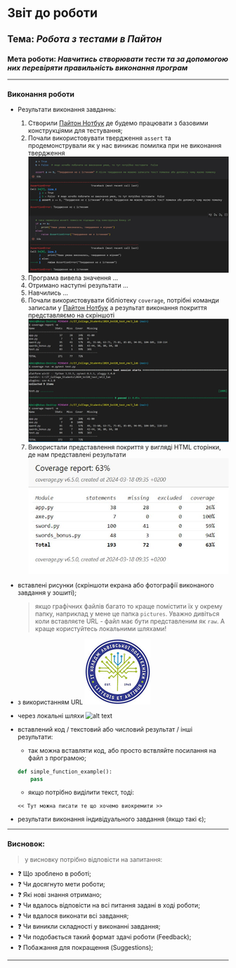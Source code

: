 # Звіт до роботи
## Тема: _Робота з тестами в Пайтон_
### Мета роботи: _Навчитись створювати тести та за допомогою них перевіряти правильність виконання програм_

---
### Виконання роботи
* Результати виконання завданнь:
    1. Створили [Пайтон Нотбук](./nb.ipynb) де будемо працювати з базовими конструкціями для тестування;
    1. Почали використовувати твердження `assert` та продемонстрували як у нас виникає помилка при не виконання твердження ![](./assertion_error.jpg)
    1. Програма вивела значення ...
    1. Отримано наступні результати ...
    1. Навчились ...
    1. Почали використовувати бібліотеку `coverage`, потрібні команди записали у [Пайтон Нотбук](./nb.ipynb) а результат виконання покриття представляємо на скріншоті ![](./coverage_report.jpg)
    1. Використали представлення покриття у вигляді HTML сторінки, де нам представлені результати ![](./coverage_html.jpg)

* вставлені рисунки (скріншоти екрана або фотографії виконаного завдання у зошиті);
    > якщо графічних файлів багато то краще помістити їх у  окрему папку, наприклад у мене це папка `pictures`. Уважно   дивіться коли вставляєте URL - файл має бути представленим    як `raw`. А краще користуйтесь локальними шляхами!

* з використанням URL ![alt text](https://github.com/BobasB/it_college/raw/main/reports/pictures/logo-lit.jpg "ІТ Коледж")
    
* через локальні шляхи ![alt text](./pictures/logo-lit.jpg "ІТ Коледж")

* вставлений код / текстовий або числовий результат / інші результати:
    - так можна вставляти код, або просто вствляйте посилання на файл з програмою;
    ```python
    def simple_function_example():
        pass
    ```
    - якщо потрібно виділити текст, тоді:
    ```text
    << Тут можна писати те що хочемо виокремити >>
    ```

* результати виконання індивідуального завдання (якщо такі є);

---
### Висновок:
> у висновку потрібно відповісти на запитання:

- :question: Що зроблено в роботі;
- :question: Чи досягнуто мети роботи;
- :question: Які нові знання отримано;
- :question: Чи вдалось відповісти на всі питання задані в ході роботи;
- :question: Чи вдалося виконати всі завдання;
- :question: Чи виникли складності у виконанні завдання;
- :question: Чи подобається такий формат здачі роботи (Feedback);
- :question: Побажання для покращення (Suggestions);

---